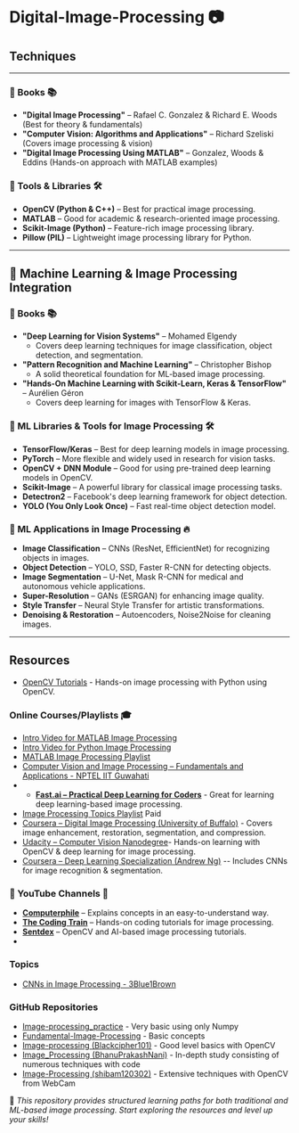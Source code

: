 # Digital-Image-Processing 📷 

## Techniques

---

### 🔹 Books 📚
- **"Digital Image Processing"** – Rafael C. Gonzalez & Richard E. Woods (Best for theory & fundamentals)
- **"Computer Vision: Algorithms and Applications"** – Richard Szeliski (Covers image processing & vision)
- **"Digital Image Processing Using MATLAB"** – Gonzalez, Woods & Eddins (Hands-on approach with MATLAB examples)


### 🔹 Tools & Libraries 🛠
- **OpenCV (Python & C++)** – Best for practical image processing.
- **MATLAB** – Good for academic & research-oriented image processing.
- **Scikit-Image (Python)** – Feature-rich image processing library.
- **Pillow (PIL)** – Lightweight image processing library for Python.


--------------------------------------------------------------------------

## 🤖 Machine Learning & Image Processing Integration

### 🔹 Books 📚
- **"Deep Learning for Vision Systems"** – Mohamed Elgendy
  - Covers deep learning techniques for image classification, object detection, and segmentation.
- **"Pattern Recognition and Machine Learning"** – Christopher Bishop
  - A solid theoretical foundation for ML-based image processing.
- **"Hands-On Machine Learning with Scikit-Learn, Keras & TensorFlow"** – Aurélien Géron
  - Covers deep learning for images with TensorFlow & Keras.

### 🔹 ML Libraries & Tools for Image Processing 🛠
- **TensorFlow/Keras** – Best for deep learning models in image processing.
- **PyTorch** – More flexible and widely used in research for vision tasks.
- **OpenCV + DNN Module** – Good for using pre-trained deep learning models in OpenCV.
- **Scikit-Image** – A powerful library for classical image processing tasks.
- **Detectron2** – Facebook's deep learning framework for object detection.
- **YOLO (You Only Look Once)** – Fast real-time object detection model.

### 🔹 ML Applications in Image Processing 🔥
- **Image Classification** – CNNs (ResNet, EfficientNet) for recognizing objects in images.
- **Object Detection** – YOLO, SSD, Faster R-CNN for detecting objects.
- **Image Segmentation** – U-Net, Mask R-CNN for medical and autonomous vehicle applications.
- **Super-Resolution** – GANs (ESRGAN) for enhancing image quality.
- **Style Transfer** – Neural Style Transfer for artistic transformations.
- **Denoising & Restoration** – Autoencoders, Noise2Noise for cleaning images.

----------------------------------------------------------------------------------------


## Resources

-  [OpenCV Tutorials](https://docs.opencv.org) - Hands-on image processing with Python using OpenCV.
    
### Online Courses/Playlists  🎓
- [Intro Video for MATLAB Image Processing](https://youtu.be/w658E77PQ4s?si=Hfo5tReD6q27uLKH)
- [Intro Video for Python Image Processing](https://youtu.be/kSqxn6zGE0c?si=Ko13QKyuhPXLREaR)
- [MATLAB Image Processing Playlist](https://www.youtube.com/watch?v=5sfx7lndIxw&list=PLnF3iL9xWR2sSqXy4clSNqoiOXe_WQ6QU)
- [Computer Vision and Image Processing – Fundamentals and Applications - NPTEL IIT Guwahati](https://youtube.com/playlist?list=PLwdnzlV3ogoVsma5GmBSsgJM6gHv1QoAo&si=nK2h4MZ_sSpiD_I0)
- - **[Fast.ai – Practical Deep Learning for Coders](https://course.fast.ai/)** - Great for learning deep learning-based image processing.
- [Image Processing Topics Playlist](https://youtube.com/playlist?list=PL2zRqk16wsdorCSZ5GWZQr1EMWXs2TDeu&si=abyWPRg9x93b1m_n)
Paid
- [Coursera – Digital Image Processing (University of Buffalo)](https://www.coursera.org)  - Covers image enhancement, restoration, segmentation, and compression.
- [Udacity – Computer Vision Nanodegree](https://www.udacity.com)- Hands-on learning with OpenCV & deep learning for image processing.
- [Coursera – Deep Learning Specialization (Andrew Ng)](https://www.coursera.org/specializations/deep-learning) -- Includes CNNs for image recognition & segmentation.

### 🔹 YouTube Channels 🎥
- **[Computerphile](https://www.youtube.com/c/Computerphile)** – Explains concepts in an easy-to-understand way.
- **[The Coding Train](https://www.youtube.com/c/TheCodingTrain)** – Hands-on coding tutorials for image processing.
- **[Sentdex](https://www.youtube.com/c/sentdex)** – OpenCV and AI-based image processing tutorials.
- 
### Topics
- [CNNs in Image Processing - 3Blue1Brown](https://www.youtube.com/watch?v=rSGMXktIsYI&pp=ygUcaW1hZ2UgcHJvY2Vzc2luZyBzdHJhdGVnaWVzIA%3D%3D)

### GitHub Repositories
- [Image-processing_practice](https://github.com/meshtag/Image-processing_practice) - Very basic using only Numpy
- [Fundamental-Image-Processing](https://github.com/solanoctua/Fundamental-Image-Processing) - Basic concepts
- [Image-processing (Blackcipher101)](https://github.com/Blackcipher101/Image-processing) - Good level basics with OpenCV
- [Image_Processing (BhanuPrakashNani)](https://github.com/BhanuPrakashNani/Image_Processing) - In-depth study consisting of numerous techniques with code
- [Image-Processing (shibam120302)](https://github.com/shibam120302/Image-Processing) - Extensive techniques with OpenCV from WebCam


🚀 *This repository provides structured learning paths for both traditional and ML-based image processing. Start exploring the resources and level up your skills!*

